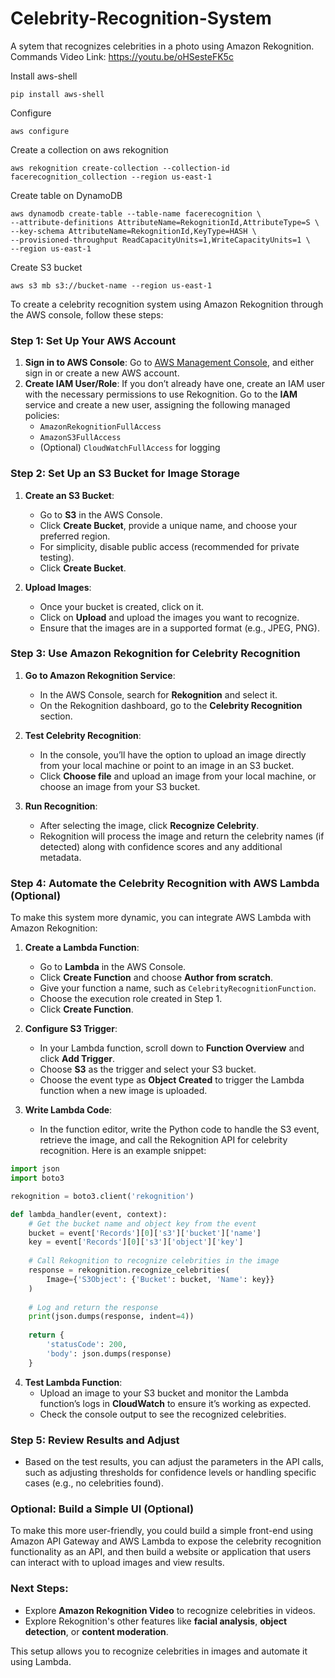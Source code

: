 # Celebrity-Recognition-System
A sytem that recognizes celebrities in a photo using Amazon Rekognition.
Commands
Video Link: https://youtu.be/oHSesteFK5c

Install aws-shell
```
pip install aws-shell
```
Configure
```
aws configure
```
Create a collection on aws rekognition
```
aws rekognition create-collection --collection-id facerecognition_collection --region us-east-1
```
Create table on DynamoDB

```
aws dynamodb create-table --table-name facerecognition \
--attribute-definitions AttributeName=RekognitionId,AttributeType=S \
--key-schema AttributeName=RekognitionId,KeyType=HASH \
--provisioned-throughput ReadCapacityUnits=1,WriteCapacityUnits=1 \
--region us-east-1
```
Create S3 bucket
```
aws s3 mb s3://bucket-name --region us-east-1
```


To create a celebrity recognition system using Amazon Rekognition through the AWS console, follow these steps:

### Step 1: Set Up Your AWS Account

1. **Sign in to AWS Console**: Go to [AWS Management Console](https://aws.amazon.com/console/), and either sign in or create a new AWS account.
2. **Create IAM User/Role**: If you don’t already have one, create an IAM user with the necessary permissions to use Rekognition. Go to the **IAM** service and create a new user, assigning the following managed policies:
   - `AmazonRekognitionFullAccess`
   - `AmazonS3FullAccess`
   - (Optional) `CloudWatchFullAccess` for logging

### Step 2: Set Up an S3 Bucket for Image Storage

1. **Create an S3 Bucket**:
   - Go to **S3** in the AWS Console.
   - Click **Create Bucket**, provide a unique name, and choose your preferred region.
   - For simplicity, disable public access (recommended for private testing).
   - Click **Create Bucket**.

2. **Upload Images**:
   - Once your bucket is created, click on it.
   - Click on **Upload** and upload the images you want to recognize.
   - Ensure that the images are in a supported format (e.g., JPEG, PNG).

### Step 3: Use Amazon Rekognition for Celebrity Recognition

1. **Go to Amazon Rekognition Service**:
   - In the AWS Console, search for **Rekognition** and select it.
   - On the Rekognition dashboard, go to the **Celebrity Recognition** section.

2. **Test Celebrity Recognition**:
   - In the console, you’ll have the option to upload an image directly from your local machine or point to an image in an S3 bucket.
   - Click **Choose file** and upload an image from your local machine, or choose an image from your S3 bucket.

3. **Run Recognition**:
   - After selecting the image, click **Recognize Celebrity**.
   - Rekognition will process the image and return the celebrity names (if detected) along with confidence scores and any additional metadata.

### Step 4: Automate the Celebrity Recognition with AWS Lambda (Optional)

To make this system more dynamic, you can integrate AWS Lambda with Amazon Rekognition:

1. **Create a Lambda Function**:
   - Go to **Lambda** in the AWS Console.
   - Click **Create Function** and choose **Author from scratch**.
   - Give your function a name, such as `CelebrityRecognitionFunction`.
   - Choose the execution role created in Step 1.
   - Click **Create Function**.

2. **Configure S3 Trigger**:
   - In your Lambda function, scroll down to **Function Overview** and click **Add Trigger**.
   - Choose **S3** as the trigger and select your S3 bucket.
   - Choose the event type as **Object Created** to trigger the Lambda function when a new image is uploaded.

3. **Write Lambda Code**:
   - In the function editor, write the Python code to handle the S3 event, retrieve the image, and call the Rekognition API for celebrity recognition. Here is an example snippet:

```python
import json
import boto3

rekognition = boto3.client('rekognition')

def lambda_handler(event, context):
    # Get the bucket name and object key from the event
    bucket = event['Records'][0]['s3']['bucket']['name']
    key = event['Records'][0]['s3']['object']['key']
    
    # Call Rekognition to recognize celebrities in the image
    response = rekognition.recognize_celebrities(
        Image={'S3Object': {'Bucket': bucket, 'Name': key}}
    )
    
    # Log and return the response
    print(json.dumps(response, indent=4))
    
    return {
        'statusCode': 200,
        'body': json.dumps(response)
    }
```

4. **Test Lambda Function**:
   - Upload an image to your S3 bucket and monitor the Lambda function’s logs in **CloudWatch** to ensure it’s working as expected.
   - Check the console output to see the recognized celebrities.

### Step 5: Review Results and Adjust

- Based on the test results, you can adjust the parameters in the API calls, such as adjusting thresholds for confidence levels or handling specific cases (e.g., no celebrities found).
  
### Optional: Build a Simple UI (Optional)

To make this more user-friendly, you could build a simple front-end using Amazon API Gateway and AWS Lambda to expose the celebrity recognition functionality as an API, and then build a website or application that users can interact with to upload images and view results.

### Next Steps:

- Explore **Amazon Rekognition Video** to recognize celebrities in videos.
- Explore Rekognition's other features like **facial analysis**, **object detection**, or **content moderation**.

This setup allows you to recognize celebrities in images and automate it using Lambda.
